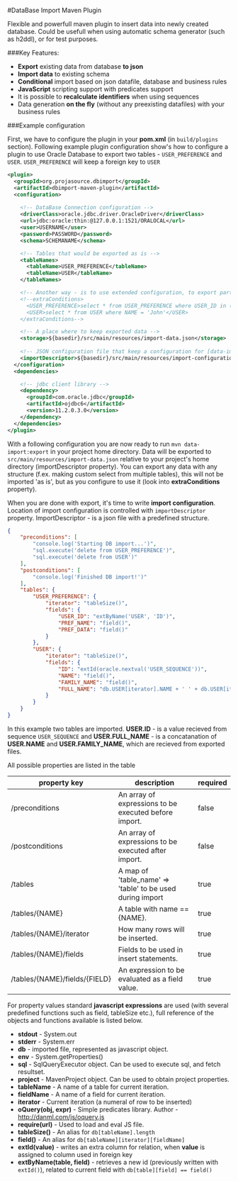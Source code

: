 #DataBase Import Maven Plugin


Flexible and powerfull maven plugin to insert data into newly created database. Could be usefull when using automatic schema generator (such as h2ddl), or for test purposes.

###Key Features:


* **Export** existing data from database **to json**
* **Import data** to existing schema
* **Conditional** import based on json datafile, database and business rules
* **JavaScript** scripting support with predicates support
* It is possible to **recalculate identifiers** when using sequences
* Data generation **on the fly** (without any preexisting datafiles) with your business rules

###Example configuration

First, we have to configure the plugin in your **pom.xml** (in ```build/plugins``` section).
Following example plugin configuration show's how to configure a plugin to use Oracle Database to export two tables - ```USER_PREFERENCE``` and ```USER```. ```USER_PREFERENCE``` will keep a foreign key to ```USER```

```xml
<plugin>
  <groupId>org.projasource.dbimport</groupId>
  <artifactId>dbimport-maven-plugin</artifactId>
  <configuration>
  
    <!-- DataBase Connection configuration -->
    <driverClass>oracle.jdbc.driver.OracleDriver</driverClass>
    <url>jdbc:oracle:thin:@127.0.0.1:1521/ORALOCAL</url>
    <user>USERNAME</user>
    <password>PASSWORD</password>
    <schema>SCHEMANAME</schema>

    <!-- Tables that would be exported as is -->
    <tableNames>
      <tableName>USER_PREFERENCE</tableName>
      <tableName>USER</tableName>
    </tableNames>

    <!-- Another way - is to use extended configuration, to export partial data -->
    <!--extraConditions>
      <USER_PREFERENCE>select * from USER_PREFERENCE where USER_ID in (select ID from USER where NAME = 'John')</USER_PREFERENCE>
      <USER>select * from USER where NAME = 'John'</USER>
    </extraConditions-->

    <!-- A place where to keep exported data -->
    <storage>${basedir}/src/main/resources/import-data.json</storage>
    
    <!-- JSON configuration file that keep a configuration for [data-import:import] goal (listed below) -->
    <importDescriptor>${basedir}/src/main/resources/import-configuration.json</importDescriptor>
  </configuration>
  <dependencies>

    <!-- jdbc client library -->
    <dependency>
      <groupId>com.oracle.jdbc</groupId>
      <artifactId>ojdbc6</artifactId>
      <version>11.2.0.3.0</version>
    </dependency>
  </dependencies>
</plugin>
```

With a following configuration you are now ready to run ```mvn data-import:export``` in your project home directory. Data will be exported to ```src/main/resources/import-data.json``` relative to your project's home directory (importDescriptor property). You can export any data with any structure (f.ex. making custom select from multiple tables), this will not be imported 'as is', but as you configure to use it (look into **extraConditions** property).

When you are done with export, it's time to write **import configuration**. Location of import configuration is controlled with `importDescriptor` property. ImportDescriptor - is a json file with a predefined structure.

```json
{
    "preconditions": [
        "console.log('Starting DB import...')",
        "sql.execute('delete from USER_PREFERENCE')",
        "sql.execute('delete from USER')"
    ],
    "postconditions": [
        "console.log('Finished DB import!')"
    ],
    "tables": {
        "USER_PREFERENCE": {
            "iterator": "tableSize()",
            "fields": {
                "USER_ID": "extByName('USER', 'ID')",
                "PREF_NAME": "field()",
                "PREF_DATA": "field()"
            }
        },
        "USER": {
            "iterator": "tableSize()",
            "fields": {
                "ID": "extId(oracle.nextval('USER_SEQUENCE'))",
                "NAME": "field()",
                "FAMILY_NAME": "field()",
                "FULL_NAME": "db.USER[iterator].NAME + ' ' + db.USER[iterator].FAMILY_NAME"
            }
        }
    }
}
```

In this example two tables are imported. **USER.ID** - is a value recieved from sequence `USER_SEQUENCE` and **USER.FULL_NAME** - is a concatanation of **USER.NAME** and **USER.FAMILY_NAME**, which are recieved from exported files.

All possible properties are listed in the table

|property key                      |description                                                          |required |
|----------------------------------|---------------------------------------------------------------------|---------|
|/preconditions                    |An array of expressions to be executed before import.                |false    |
|/postconditions                   |An array of expressions to be executed after import.                 |false    |
|/tables                           |A map of 'table_name' => 'table' to be used during import            |true     |
|/tables/{NAME}                    |A table with name == {NAME}.                                         |true     |
|/tables/{NAME}/iterator           |How many rows will be inserted.                                      |true     |
|/tables/{NAME}/fields             |Fields to be used in insert statements.                              |true     |
|/tables/{NAME}/fields/{FIELD}     |An expression to be evaluated as a field value.                      |true     |

For property values standard **javascript expressions** are used (with several predefined functions such as field, tableSize etc.), full reference of the objects and functions available is listed below.

* **stdout** - System.out
* **stderr** - System.err
* **db** - imported file, represented as javascript object.
* **env** - System.getProperties()
* **sql** - SqlQueryExecutor object. Can be used to execute sql, and fetch resultset.
* **project** - MavenProject object. Can be used to obtain project properties.
* **tableName** - A name of a table for current iteration.
* **fieldName** - A name of a field for current iteration.
* **iterator** - Current iteration (a numeral of row to be inserted)
* **oQuery(obj, expr)** - Simple predicates library. Author - http://danml.com/js/oquery.js
* **require(url)** - Used to load and eval JS file.
* **tableSize()** - An alias for ```db[tableName].length```
* **field()** - An alias for ```db[tableName][iterator][fieldName]```
* **extId(value)** - writes an extra column for relation, when **value** is assigned to column used in foreign key 
* **extByName(table, field)** - retrieves a new id (previously written with ```extId()```), related to current field with ```db[table][field] == field()``` 
